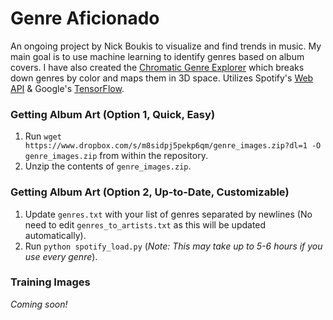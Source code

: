 # Genre Aficionado
An ongoing project by Nick Boukis to visualize and find trends in music. My main goal is to use machine learning to identify genres based on album covers. I have also created the [Chromatic Genre Explorer](http://boukisn.github.io/genre-aficionado/chroma/) which breaks down genres by color and maps them in 3D space.
Utilizes Spotify's [Web API](https://developer.spotify.com/web-api/) & Google's [TensorFlow](https://www.tensorflow.org/).

### Getting Album Art (Option 1, Quick, Easy)
1. Run `wget https://www.dropbox.com/s/m8sidpj5pekp6qm/genre_images.zip?dl=1 -O genre_images.zip` from within the repository.
2. Unzip the contents of `genre_images.zip`.

### Getting Album Art (Option 2, Up-to-Date, Customizable)
1. Update `genres.txt` with your list of genres separated by newlines (No need to edit `genres_to_artists.txt` as this will be updated automatically).
2. Run `python spotify_load.py` (_Note: This may take up to 5-6 hours if you use every genre_).

### Training Images
_Coming soon!_